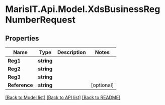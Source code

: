 
# MarisIT.Api.Model.XdsBusinessRegNumberRequest

## Properties

Name | Type | Description | Notes
------------ | ------------- | ------------- | -------------
**Reg1** | **string** |  | 
**Reg2** | **string** |  | 
**Reg3** | **string** |  | 
**Reference** | **string** |  | [optional] 

[[Back to Model list]](../README.md#documentation-for-models)
[[Back to API list]](../README.md#documentation-for-api-endpoints)
[[Back to README]](../README.md)

